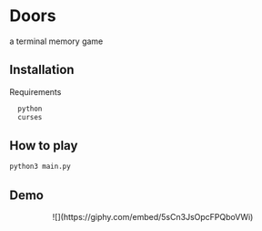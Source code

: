 # Doors

a terminal memory game


## Installation

Requirements

```bash
  python
  curses
```
    
## How to play

```bash
python3 main.py
```


## Demo

<p align="center">
    ![](https://giphy.com/embed/5sCn3JsOpcFPQboVWi)
</p>

